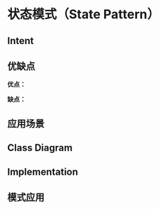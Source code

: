 # 状态模式（State Pattern）

## Intent

## 优缺点

**优点：**

**缺点：**

## 应用场景

## Class Diagram

## Implementation

## 模式应用

